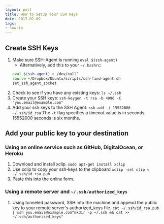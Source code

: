 ```yaml
---
layout: post
title: How to Setup Your SSH Keys
date: 2017-02-09
tags:
- how-to
---
```


## Create SSH Keys

1. Make sure SSH-Agent is running `eval $(ssh-agent)`
	+ Alternatively, add this to your `~/.bashrc`:
	```bash
	eval $(ssh-agent) > /dev/null`
	source ~/Dropbox/Ubuntu/scripts/ssh-find-agent.sh
	set_ssh_agent_socket
	```
2. Check to see if you have any existing keys: `ls ~/.ssh`
3. Create your SSH keys: `ssh-keygen -t rsa -b 4096 -C "you.email@example.com"`
4. Add your ssh keys to the SSH Agent: `ssh-add -t 15552000 ~/.ssh/id_rsa` The `-t` flag specifies a timeout value is in seconds. 15552000 seconds is six months.

## Add your public key to your destination

### Using an online service such as GitHub, DigitalOcean, or Heroku

1. Download and install xclip. `sudo apt-get install xclip`
2. Use xclip to copy your ssh-keys to the clipboard `xclip -sel clip < ~/.ssh/id_rsa.pub`
3. Paste this into the online form.

### Using a remote server and `~/.ssh/authorized_keys`

1. Using tunneled password, SSH into the machine and append the public key to your remote server's authorized_keys file. `cat ~/.ssh/id_rsa.pub | ssh you.email@example.com"mkdir -p ~/.ssh && cat >> ~/.ssh/authorized_keys"`

